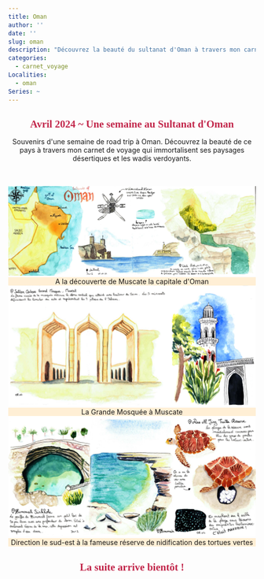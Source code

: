 ```yaml
---
title: Oman
author: ''
date: ''
slug: oman
description: "Découvrez la beauté du sultanat d'Oman à travers mon carnet de voyage illustré à l'aquarelle qui immortalisent ses paysages désertiques et les wadis verdoyants pour une immersion authentique dans l'art et la culture arabe."
categories:
  - carnet_voyage
Localities: 
  - oman
Series: ~
---
```

<center>  
<h1 style="color:#C2274B; font-family: Georgia;font-size: 150%">Avril 2024 ~ Une semaine au Sultanat d'Oman</h1>

Souvenirs d'une semaine de road trip à Oman. Découvrez la beauté de ce pays à travers mon carnet de voyage qui immortalisent ses paysages désertiques et les wadis verdoyants.

<br>
<br>
<div class="container-fluid p-6 mx-auto grid grid-cols-1 md:grid-cols-2 lg:grid-cols-2 gap-8">
  <div class='row justify-content-center'>
    <div class="carnet_2p_card">
      <div class="featured_img">
        <img src="oman-page-1.jpg" alt="Watercolors of Muscat, Oman"/></div>
      <div class="featured_txt" style="background-color: papayawhip">A la découverte de Muscate la capitale d'Oman</div>
    </div>
    <div class="carnet_2p_card">
      <div class="featured_img">
        <img src="oman-page-2.jpg" alt="Watercolors of Sultan Qaboos Grand Mosque Mosque, Oman"/></div>
      <div class="featured_txt" style="background-color: papayawhip">La Grande Mosquée à Muscate </div>
    </div>
    <div class="carnet_2p_card">
      <div class="featured_img">
        <img src="oman-page-3.jpg" alt="Watercolors of historical doors of Al-Balad Jeddah, saudi arabia"/></div>
      <div class="featured_txt" style="background-color: papayawhip">Direction le sud-est à la fameuse réserve de nidification des tortues vertes</div>
    </div>
  </div>
</div>
<h1 style="color:#C2274B; font-family: Georgia;font-size: 150%">La suite arrive bientôt !</h1>
</center>